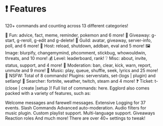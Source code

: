 # ❗ Features
120+ commands and counting across 13 different categories!

🎉 Fun: advice, fact, meme, reminder, pokemon and 6 more!
🎁 Giveaway: g-start, g-reroll, g-edit and g-delete!
💬 Guild: avatar, giveaway, server-info, poll, and 6 more!
👑 Host: reload, shutdown, addban, eval and 5 more!
🖼 Image: blurpify, changemymind, phcomment, stickbug, whowouldwin, threats, and 10 more!
💰 Level: leaderboard, rank!
❔ Misc: about, invite, status, support, and 4 more!
🚓 Moderation: ban, clear, kick, warn, report, unmute and 9 more!
🎵 Music: play, queue, shuffle, seek, lyrics and 25 more!
🔞 NSFW: Total of 8 commands!
Plugins: serverstats, set-(logs | plugin) and setlang!
🔎 Searcher: fortnite, weather, twitch, steam and 4 more!
❓ Ticket: t-(close | create |setup )!
Full list of commands: here.
Egglord also comes packed with a variety of features, such as:

Welcome messages and farewell messages.
Extensive Logging for 37 events.
Slash Commands
Advanced auto-moderation.
Audio filters for music plugin.
Custom playlist support.
Multi-language support.
Giveaways
Reaction roles
And much more! There are over 40+ settings to tweak!
